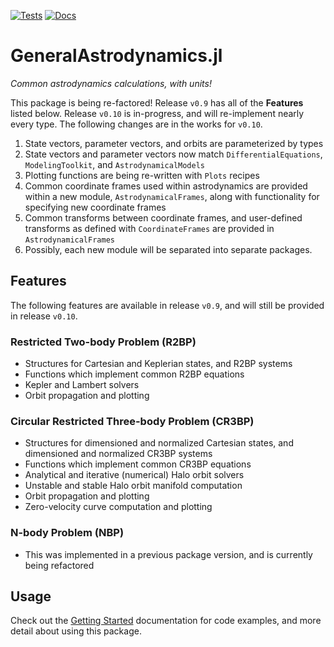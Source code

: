 [![Tests](https://github.com/cadojo/GeneralAstrodynamics.jl/workflows/Tests/badge.svg)](https://github.com/cadojo/GeneralAstrodynamics.jl/actions?query=workflow%3ATests)
[![Docs](https://github.com/cadojo/GeneralAstrodynamics.jl/workflows/Documentation/badge.svg)](https://cadojo.github.io/GeneralAstrodynamics.jl/dev)

# GeneralAstrodynamics.jl
_Common astrodynamics calculations, with units!_

This package is being re-factored! Release `v0.9` has all of the __Features__ listed below. Release `v0.10` is in-progress, and will re-implement nearly every type. The following changes are in the works for `v0.10`.

1. State vectors, parameter vectors, and orbits are parameterized by types
2. State vectors and parameter vectors now match `DifferentialEquations`, `ModelingToolkit`, and `AstrodynamicalModels` 
3. Plotting functions are being re-written with `Plots` recipes
4. Common coordinate frames used within astrodynamics are provided within a new module, `AstrodynamicalFrames`, along with functionality for specifying new coordinate frames
5. Common transforms between coordinate frames, and user-defined transforms as defined with `CoordinateFrames` are provided in `AstrodynamicalFrames`
6. Possibly, each new module will be separated into separate packages.

## Features

The following features are available in release `v0.9`, and will still be provided in release `v0.10`.

### Restricted Two-body Problem (R2BP)
* Structures for Cartesian and Keplerian states, and R2BP systems
* Functions which implement common R2BP equations
* Kepler and Lambert solvers
* Orbit propagation and plotting

### Circular Restricted Three-body Problem (CR3BP)
* Structures for dimensioned and normalized Cartesian states, and dimensioned and normalized CR3BP systems
* Functions which implement common CR3BP equations
* Analytical and iterative (numerical) Halo orbit solvers
* Unstable and stable Halo orbit manifold computation
* Orbit propagation and plotting
* Zero-velocity curve computation and plotting

### N-body Problem (NBP)
* This was implemented in a previous package version, and is currently being refactored

## Usage

Check out the [Getting Started](https://cadojo.github.io/GeneralAstrodynamics.jl/dev/) documentation for code examples, and more detail about using this package. 
